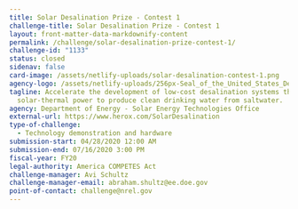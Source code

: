 ```yaml
---
title: Solar Desalination Prize - Contest 1
challenge-title: Solar Desalination Prize - Contest 1
layout: front-matter-data-markdownify-content
permalink: /challenge/solar-desalination-prize-contest-1/
challenge-id: "1133"
status: closed
sidenav: false
card-image: /assets/netlify-uploads/solar-desalination-contest-1.png
agency-logo: /assets/netlify-uploads/256px-Seal_of_the_United_States_Department_of_Energy.png
tagline: Accelerate the development of low-cost desalination systems that use
  solar-thermal power to produce clean drinking water from saltwater.
agency: Department of Energy - Solar Energy Technologies Office
external-url: https://www.herox.com/SolarDesalination
type-of-challenge:
  - Technology demonstration and hardware
submission-start: 04/28/2020 12:00 AM
submission-end: 07/16/2020 3:00 PM
fiscal-year: FY20
legal-authority: America COMPETES Act
challenge-manager: Avi Schultz
challenge-manager-email: abraham.shultz@ee.doe.gov
point-of-contact: challenge@nrel.gov
---
```

